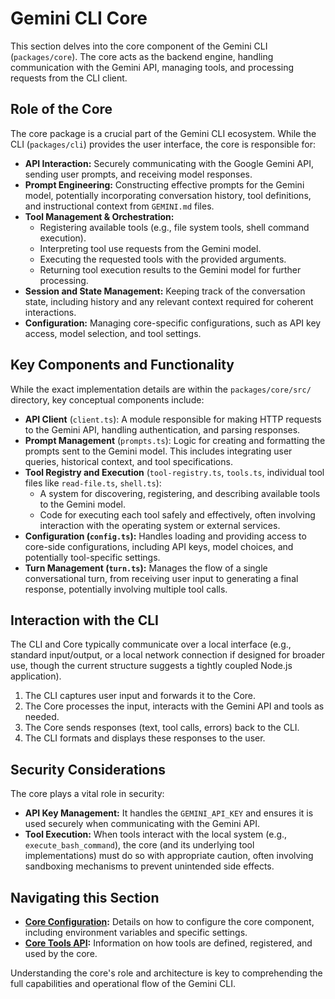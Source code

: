 # Gemini CLI Core

This section delves into the core component of the Gemini CLI (`packages/core`). The core acts as the backend engine, handling communication with the Gemini API, managing tools, and processing requests from the CLI client.

## Role of the Core

The core package is a crucial part of the Gemini CLI ecosystem. While the CLI (`packages/cli`) provides the user interface, the core is responsible for:

- **API Interaction:** Securely communicating with the Google Gemini API, sending user prompts, and receiving model responses.
- **Prompt Engineering:** Constructing effective prompts for the Gemini model, potentially incorporating conversation history, tool definitions, and instructional context from `GEMINI.md` files.
- **Tool Management & Orchestration:**
  - Registering available tools (e.g., file system tools, shell command execution).
  - Interpreting tool use requests from the Gemini model.
  - Executing the requested tools with the provided arguments.
  - Returning tool execution results to the Gemini model for further processing.
- **Session and State Management:** Keeping track of the conversation state, including history and any relevant context required for coherent interactions.
- **Configuration:** Managing core-specific configurations, such as API key access, model selection, and tool settings.

## Key Components and Functionality

While the exact implementation details are within the `packages/core/src/` directory, key conceptual components include:

- **API Client** (`client.ts`): A module responsible for making HTTP requests to the Gemini API, handling authentication, and parsing responses.
- **Prompt Management** (`prompts.ts`): Logic for creating and formatting the prompts sent to the Gemini model. This includes integrating user queries, historical context, and tool specifications.
- **Tool Registry and Execution** (`tool-registry.ts`, `tools.ts`, individual tool files like `read-file.ts`, `shell.ts`):
  - A system for discovering, registering, and describing available tools to the Gemini model.
  - Code for executing each tool safely and effectively, often involving interaction with the operating system or external services.
- **Configuration (`config.ts`):** Handles loading and providing access to core-side configurations, including API keys, model choices, and potentially tool-specific settings.
- **Turn Management (`turn.ts`):** Manages the flow of a single conversational turn, from receiving user input to generating a final response, potentially involving multiple tool calls.

## Interaction with the CLI

The CLI and Core typically communicate over a local interface (e.g., standard input/output, or a local network connection if designed for broader use, though the current structure suggests a tightly coupled Node.js application).

1.  The CLI captures user input and forwards it to the Core.
2.  The Core processes the input, interacts with the Gemini API and tools as needed.
3.  The Core sends responses (text, tool calls, errors) back to the CLI.
4.  The CLI formats and displays these responses to the user.

## Security Considerations

The core plays a vital role in security:

- **API Key Management:** It handles the `GEMINI_API_KEY` and ensures it is used securely when communicating with the Gemini API.
- **Tool Execution:** When tools interact with the local system (e.g., `execute_bash_command`), the core (and its underlying tool implementations) must do so with appropriate caution, often involving sandboxing mechanisms to prevent unintended side effects.

## Navigating this Section

- **[Core Configuration](./configuration.md):** Details on how to configure the core component, including environment variables and specific settings.
- **[Core Tools API](./tools-api.md):** Information on how tools are defined, registered, and used by the core.

Understanding the core's role and architecture is key to comprehending the full capabilities and operational flow of the Gemini CLI.
